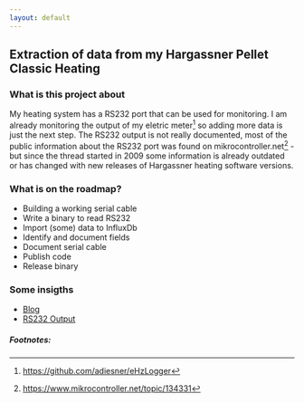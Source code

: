 ```yaml
---
layout: default
---
```


## Extraction of data from my Hargassner Pellet Classic Heating

### What is this project about

My heating system has a RS232 port that can be used for monitoring. I am already monitoring the output of 
my eletric meter[^1] so adding more data is just the next step. The RS232 output is not really documented, 
most of the public information about the RS232 port was found on mikrocontroller.net[^2] - but since the 
thread started in 2009 some information is already outdated or has changed with new releases of Hargassner 
heating software versions. 

### What is on the roadmap?

<ul class="fa-ul">
  <li><i class="fa-li fa fa-check-square-o"></i>Building a working serial cable</li>
  <li><i class="fa-li fa fa-check-square-o"></i>Write a binary to read RS232</li>
  <li><i class="fa-li fa fa-check-square-o"></i>Import (some) data to InfluxDb</li>
  <li><i class="fa-li fa fa-square-o"></i>Identify and document fields</li>
  <li><i class="fa-li fa fa-square-o"></i>Document serial cable</li>
  <li><i class="fa-li fa fa-square-o"></i>Publish code</li>
  <li><i class="fa-li fa fa-square-o"></i>Release binary</li>
</ul>

### Some insigths

- [Blog]({{site.baseurl}}/blog)
- [RS232 Output]({{site.baseurl}}/rs232data)

##### Footnotes:

[^1]: https://github.com/adiesner/eHzLogger
[^2]: https://www.mikrocontroller.net/topic/134331